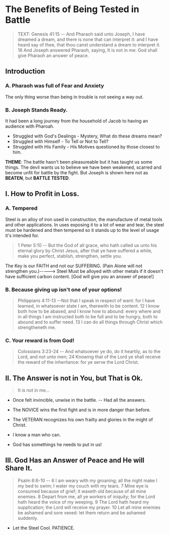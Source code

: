 # The Benefits of Being Tested in Battle

> TEXT: Genesis 41:15 -- And Pharaoh said unto Joseph, I have dreamed a dream, and there is none that can interpret it: and I have heard say of thee, that thou canst understand a dream to interpret it. 16 And Joseph answered Pharaoh, saying, It is not in me: God shall give Pharaoh an answer of peace. 

## Introduction

### A. Pharaoh was full of Fear and Anxiety

The only thing worse than being in trouble is not seeing a way out.

### B. Joseph Stands Ready.

It had been a long journey from the household of Jacob to having an audience with Pharoah.

 - Struggled with God's Dealings - Mystery, What do these dreams mean?
 - Struggled with Himself - To Tell or Not to Tell?
 - Struggled with His Family - His Motives questioned by those closest to him.

**THEME**: The battle hasn't been pleasureable but it has taught us some things. The devil wants us to believe we have been weakened, scarred and become unfit for battle by the fight. But Joseph is shown here not as **BEATEN**, but **BATTLE TESTED**. 

## I. How to Profit in Loss.

### A. Tempered

Steel is an alloy of iron used in construction, the manufacture of metal tools and other applications. In uses exposing it to a lot of wear and tear, the steel must be hardened and then tempered so it stands up to the level of usage it's intended for.

>1 Peter 5:10 -- But the God of all grace, who hath called us unto his eternal glory by Christ Jesus, after that ye have suffered a while, make you perfect, stablish, strengthen, settle you.

The Key is our FAITH and not our SUFFERING. (Pain Alone will not strengthen you.)-----> Steel Must be alloyed with other metals if it doesn't have sufficient carbon content. [God will give you an answer of peace!]

### B. Because giving up isn't one of your options!

> Philippians 4:11-13 --Not that I speak in respect of want: for I have learned, in whatsoever state I am, therewith to be content. 12 I know both how to be abased, and I know how to abound: every where and in all things I am instructed both to be full and to be hungry, both to abound and to suffer need. 13 I can do all things through Christ which strengtheneth me. 

### C. Your reward is from God!

> Colossians 3:23-24 -- And whatsoever ye do, do it heartily, as to the Lord, and not unto men; 24 Knowing that of the Lord ye shall receive the reward of the inheritance: for ye serve the Lord Christ.

## II. The Answer is not in You, but That is Ok.

> It is not in me...

- Once felt invincible, unwise in the battle. -- Had all the answers.
- The NOVICE wins the first fight and is in more danger than before.
- The VETERAN recognizes his own frailty and glories in the might of Christ.

- I know a man who can.
- God has somethings he needs to put in us!

## III. God Has an Answer of Peace and He will Share It.

> Psalm 6:6-10 -- 6 I am weary with my groaning; all the night make I my bed to swim; I water my couch with my tears. 7 Mine eye is consumed because of grief; it waxeth old because of all mine enemies. 8 Depart from me, all ye workers of iniquity; for the Lord hath heard the voice of my weeping. 9 The Lord hath heard my supplication; the Lord will receive my prayer. 10 Let all mine enemies be ashamed and sore vexed: let them return and be ashamed suddenly.

- Let the Steel Cool. PATIENCE.